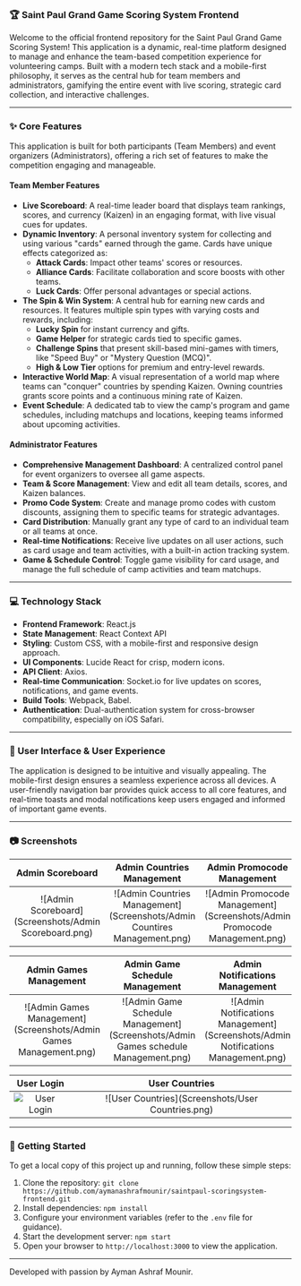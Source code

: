 ### 🏆 Saint Paul Grand Game Scoring System Frontend

Welcome to the official frontend repository for the Saint Paul Grand Game Scoring System\! This application is a dynamic, real-time platform designed to manage and enhance the team-based competition experience for volunteering camps. Built with a modern tech stack and a mobile-first philosophy, it serves as the central hub for team members and administrators, gamifying the entire event with live scoring, strategic card collection, and interactive challenges.

-----

### ✨ Core Features

This application is built for both participants (Team Members) and event organizers (Administrators), offering a rich set of features to make the competition engaging and manageable.

#### **Team Member Features**

  * **Live Scoreboard**: A real-time leader board that displays team rankings, scores, and currency (Kaizen) in an engaging format, with live visual cues for updates.
  * **Dynamic Inventory**: A personal inventory system for collecting and using various "cards" earned through the game. Cards have unique effects categorized as:
      * **Attack Cards**: Impact other teams' scores or resources.
      * **Alliance Cards**: Facilitate collaboration and score boosts with other teams.
      * **Luck Cards**: Offer personal advantages or special actions.
  * **The Spin & Win System**: A central hub for earning new cards and resources. It features multiple spin types with varying costs and rewards, including:
      * **Lucky Spin** for instant currency and gifts.
      * **Game Helper** for strategic cards tied to specific games.
      * **Challenge Spins** that present skill-based mini-games with timers, like "Speed Buy" or "Mystery Question (MCQ)".
      * **High & Low Tier** options for premium and entry-level rewards.
  * **Interactive World Map**: A visual representation of a world map where teams can "conquer" countries by spending Kaizen. Owning countries grants score points and a continuous mining rate of Kaizen.
  * **Event Schedule**: A dedicated tab to view the camp's program and game schedules, including matchups and locations, keeping teams informed about upcoming activities.

#### **Administrator Features**

  * **Comprehensive Management Dashboard**: A centralized control panel for event organizers to oversee all game aspects.
  * **Team & Score Management**: View and edit all team details, scores, and Kaizen balances.
  * **Promo Code System**: Create and manage promo codes with custom discounts, assigning them to specific teams for strategic advantages.
  * **Card Distribution**: Manually grant any type of card to an individual team or all teams at once.
  * **Real-time Notifications**: Receive live updates on all user actions, such as card usage and team activities, with a built-in action tracking system.
  * **Game & Schedule Control**: Toggle game visibility for card usage, and manage the full schedule of camp activities and team matchups.

-----

### 💻 Technology Stack

  * **Frontend Framework**: React.js
  * **State Management**: React Context API
  * **Styling**: Custom CSS, with a mobile-first and responsive design approach.
  * **UI Components**: Lucide React for crisp, modern icons.
  * **API Client**: Axios.
  * **Real-time Communication**: Socket.io for live updates on scores, notifications, and game events.
  * **Build Tools**: Webpack, Babel.
  * **Authentication**: Dual-authentication system for cross-browser compatibility, especially on iOS Safari.

-----

### 🎨 User Interface & User Experience

The application is designed to be intuitive and visually appealing. The mobile-first design ensures a seamless experience across all devices. A user-friendly navigation bar provides quick access to all core features, and real-time toasts and modal notifications keep users engaged and informed of important game events.

-----

### 📷 Screenshots

| Admin Scoreboard | Admin Countries Management | Admin Promocode Management | Admin Cards Management |
| :---: | :---: | :---: | :---: |
| ![Admin Scoreboard](Screenshots/Admin Scoreboard.png) | ![Admin Countries Management](Screenshots/Admin Countires Management.png) | ![Admin Promocode Management](Screenshots/Admin Promocode Management.png) | ![Admin Cards Management](Screenshots/Admin Cards Management.png) |

| Admin Games Management | Admin Game Schedule Management | Admin Notifications Management | Admin Spins Management |
| :---: | :---: | :---: | :---: |
| ![Admin Games Management](Screenshots/Admin Games Management.png) | ![Admin Game Schedule Management](Screenshots/Admin Games schedule Management.png) | ![Admin Notifications Management](Screenshots/Admin Notifications Management.png) | ![Admin Spins Management](Screenshots/Admin Spins Management.png) |

| User Login | User Countries |
| :---: | :---: |
| ![User Login](https://private-us-east-1.manuscdn.com/sessionFile/Z0nLU3M7WzWXhiwqpsOsmq/sandbox/CxJLVMm46wO0ejD1RnoMWp-images_1756382325358_na1fn_L2hvbWUvdWJ1bnR1L1NhaW50UGF1bC1TY29yaW5nU3lzdGVtLUZyb250ZW5kL1NjcmVlbnNob3RzL0xvZ2lu.png?Policy=eyJTdGF0ZW1lbnQiOlt7IlJlc291cmNlIjoiaHR0cHM6Ly9wcml2YXRlLXVzLWVhc3QtMS5tYW51c2Nkbi5jb20vc2Vzc2lvbkZpbGUvWjBuTFUzTTdXeldYaGl3cXBzT3NtcS9zYW5kYm94L0N4SkxWTW00NndPMGVqRDFSbm9NV3AtaW1hZ2VzXzE3NTYzODIzMjUzNThfbmExZm5fTDJodmJXVXZkV0oxYm5SMUwxTmhhVzUwVUdGMWJDMVRZMjl5YVc1blUzbHpkR1Z0TFVaeWIyNTBaVzVrTDFOamNtVmxibk5vYjNSekwweHZaMmx1LnBuZyIsIkNvbmRpdGlvbiI6eyJEYXRlTGVzc1RoYW4iOnsiQVdTOkVwb2NoVGltZSI6MTc5ODc2MTYwMH19fV19&Key-Pair-Id=K2HSFNDJXOU9YS&Signature=s2JnhHQHZP8OI650ihPUyvzu95ECUbIbkMkmFjgHWs1n1axFBjcLHAeQdOQYuWBLB26DzyVrezUQsThFOKD5LJvAbD1aPCafWRsE0S8rJbnMHRXPbYGekNRu6r9W1CgFOh8W6G6LbDYFmqyw0ksOu~wzgh9i1bvQ~MTJYFEQuZYDzOeIG2IkJFH5ljZfc6YIbTQLLujRiCfseRBHMlwsjTgTaXPJp146emNb9fQKA-TJZ6bs0qi0MHE7vVXZ~r35JmHFAk-~sTq2lJhOFJcJhGZPf5~yjQKFx~9xLbnfA2rRzk3ADxAqdn~3TNLa9upFSitQDZrpkqYuwqq8vXDAxA__) | ![User Countries](Screenshots/User Countries.png) |

-----

### 🚀 Getting Started

To get a local copy of this project up and running, follow these simple steps:

1.  Clone the repository: `git clone https://github.com/aymanashrafmounir/saintpaul-scoringsystem-frontend.git`
2.  Install dependencies: `npm install`
3.  Configure your environment variables (refer to the `.env` file for guidance).
4.  Start the development server: `npm start`
5.  Open your browser to `http://localhost:3000` to view the application.

-----

Developed with passion by Ayman Ashraf Mounir.
